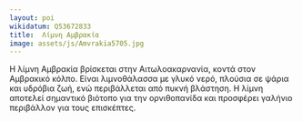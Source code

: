 ```yaml
---
layout: poi
wikidatum: Q53672833
title:  Λίμνη Αμβρακία
image: assets/js/Amvrakia5705.jpg
---
```


Η λίμνη Αμβρακία βρίσκεται στην Αιτωλοακαρνανία, κοντά στον Αμβρακικό κόλπο. Είναι λιμνοθάλασσα με γλυκό νερό, πλούσια σε ψάρια και υδρόβια ζωή, ενώ περιβάλλεται από πυκνή βλάστηση. Η λίμνη αποτελεί σημαντικό βιότοπο για την ορνιθοπανίδα και προσφέρει γαλήνιο περιβάλλον για τους επισκέπτες.
